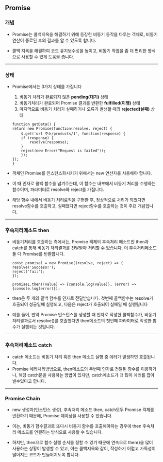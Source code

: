 
## Promise

### 개념

- Promise는 콜백지옥을 해결하기 위해 등장한 비동기 동작을 다루는 객체로, 비동기연산이 종료된 후의 결과를 알 수 있도록 합니다.

- 콜백 지옥을 해결하여 코드 유지보수성을 높이고, 비동기 작업을 좀 더 편리한 방식으로 사용할 수 있게 도움을 줍니다.

---

### 상태
- Promise에서는 3가지 상태를 가집니다
    1. 비동기 처리가 완료되지 않은 **pending(대기)** 상태
    2. 비동기처리가 완료되어 Promise 결과를 반환한 **fulfilled(이행)** 상태
    3. 마지막으로 비동기 처리가 실패하거나 오류가 발생할 때의 **rejected(실패)** 상태

    ```
    function getData() {
    return new Promise(function(resolve, reject) {
        $.get('url 주소/products/1', function(response) {
        if (response) {
            resolve(response);
        }
        reject(new Error("Request is failed"));
        });
    });
    }
    ```
- 객체인 Promise를 인스턴스화시키기 위해서는 new 연산자를 사용해야 합니다.
- 이 때 인자로 콜백 함수를 넘겨주는데, 이 함수는 내부에서 비동기 처리를 수행하는 함수이며, 파라미터로 resolve와 reject를 가집니다.
- 해당 함수 내에서 비동기 처리로직을 구현한 후, 정상적으로 처리가 되었다면 resolve함수를 호출하고, 실패했다면 reject함수를 호출하는 것이 주요 개념입니다.

---

### 후속처리메소드 then

- 비동기처리를 호출하는 측에서는, Promise 객체의 후속처리 메소드인 then과 catch를 통해 비동기 처리결과를 전달받아 처리할 수 있습니다. 이 후속처리메소드 둘 다 Promise를 반환합니다.

    ```
    const promise1 = new Promise((resolve, reject) => {
    resolve('Success!');
    reject('fail');
    });

    promise1.then((value) => {console.log(value)}, (error) => {console.log(error)});
    ```
- then은 두 개의 콜백 함수를 인자로 전달받습니다. 첫번째 콜백함수는 resolve가 호출되어 성공일때 실행되고, 다음은 reject가 호출되어 실패일 때 실행됩니다 

- 예를 들어, 만약 Promise 인스턴스를 생성할 때 인자로 작성한 콜백함수가, 비동기 처리결과로서 resolve()를 호출했다면 then메소드의 첫번째 파라미터로 작성한 함수가 실행되는 것입니다.

---

### 후속처리메소드 catch
- catch 메소드는 비동기 처리 혹은 then 메소드 실행 중 에러가 발생하면 호출됩니다.
- Promise 에러처리방법으로, then메소드의 두번째 인자로 전달된 함수를 이용하거나, 해당 catch문을 사용하는 방법이 있지만, catch메소드가 더 많이 에러를 잡아낼수있다고 합니다.

---

### Promise Chain
- new 생성자(인스턴스 생성), 후속처리 메소드 then, catch모두 Promise 객체를 반환하기 때문에, Promise 체이닝을 사용할 수 있습니다.
- 이는, 비동기 함수결과로 또다시 비동기 함수를 호출해야하는 경우에 then 후속처리 메소드를 연결하는 방식으로 사용할 수 있습니다.

- 하지만, then으로 함수 실행 순서를 정할 수 있기 때문에 연속으로 then()을 많이 사용하는 상황이 발생할 수 있고, 이는 콜백지옥와 같이, 작성하기 어렵고 가독성이 떨어지는 코드가 만들어지도록 합니다.